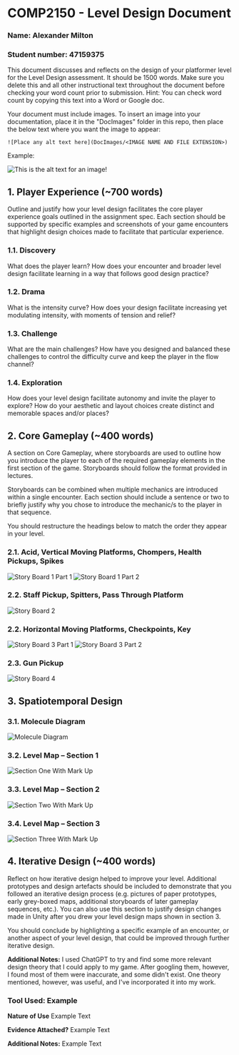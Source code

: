 # COMP2150 - Level Design Document

### Name: Alexander Milton

### Student number: 47159375

This document discusses and reflects on the design of your platformer level for the Level Design assessment. It should be 1500 words. Make sure you delete this and all other instructional text throughout the document before checking your word count prior to submission. Hint: You can check word count by copying this text into a Word or Google doc.

Your document must include images. To insert an image into your documentation, place it in the "DocImages" folder in this repo, then place the below text where you want the image to appear:

```
![Place any alt text here](DocImages/<IMAGE NAME AND FILE EXTENSION>)
```

Example:

![This is the alt text for an image!](DocImages/exampleimage.png)

## 1. Player Experience (~700 words)

Outline and justify how your level design facilitates the core player experience goals outlined in the assignment spec. Each section should be supported by specific examples and screenshots of your game encounters that highlight design choices made to facilitate that particular experience.

### 1.1. Discovery

What does the player learn? How does your encounter and broader level design facilitate learning in a way that follows good design practice?

### 1.2. Drama

What is the intensity curve? How does your design facilitate increasing yet modulating intensity, with moments of tension and relief?

### 1.3. Challenge

What are the main challenges? How have you designed and balanced these challenges to control the difficulty curve and keep the player in the flow channel?

### 1.4. Exploration

How does your level design facilitate autonomy and invite the player to explore? How do your aesthetic and layout choices create distinct and memorable spaces and/or places?

## 2. Core Gameplay (~400 words)

A section on Core Gameplay, where storyboards are used to outline how you introduce the player to each of the required gameplay elements in the first section of the game. Storyboards should follow the format provided in lectures.

Storyboards can be combined when multiple mechanics are introduced within a single encounter. Each section should include a sentence or two to briefly justify why you chose to introduce the mechanic/s to the player in that sequence.

You should restructure the headings below to match the order they appear in your level.

### 2.1. Acid, Vertical Moving Platforms, Chompers, Health Pickups, Spikes

![Story Board 1 Part 1](DocImages/StoryBoard1Part1.png) ![Story Board 1 Part 2](DocImages/StoryBoard1Part2.png)

### 2.2. Staff Pickup, Spitters, Pass Through Platform

![Story Board 2](DocImages/StoryBoard2.png)

### 2.2. Horizontal Moving Platforms, Checkpoints, Key

![Story Board 3 Part 1](DocImages/StoryBoard3Part1.png) ![Story Board 3 Part 2](DocImages/StoryBoard3Part2.png)

### 2.3. Gun Pickup

![Story Board 4](DocImages/StoryBoard4.png)

## 3. Spatiotemporal Design

### 3.1. Molecule Diagram

![Molecule Diagram](DocImages/MoleculeDiagram.png)

### 3.2. Level Map – Section 1

![Section One With Mark Up](DocImages/FinalSection1MarkedUp.jpg)

### 3.3. Level Map – Section 2

![Section Two With Mark Up](DocImages/FinalSection2Markedup.jpg)

### 3.4. Level Map – Section 3

![Section Three With Mark Up](DocImages/FinalSection3Markedup.jpg)

## 4. Iterative Design (~400 words)

Reflect on how iterative design helped to improve your level. Additional prototypes and design artefacts should be included to demonstrate that you followed an iterative design process (e.g. pictures of paper prototypes, early grey-boxed maps, additional storyboards of later gameplay sequences, etc.). You can also use this section to justify design changes made in Unity after you drew your level design maps shown in section 3.

You should conclude by highlighting a specific example of an encounter, or another aspect of your level design, that could be improved through further iterative design.

**Additional Notes:** I used ChatGPT to try and find some more relevant design theory that I could apply to my game. After googling them, however, I found most of them were inaccurate, and some didn't exist. One theory mentioned, however, was useful, and I've incorporated it into my work.

### Tool Used: Example

**Nature of Use** Example Text

**Evidence Attached?** Example Text

**Additional Notes:** Example Text

